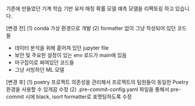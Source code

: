 기존에 만들었던 기계 학습 기반 유저 매칭 확률 모델 예측 모델을 리팩토링 하고 있습니다.

[변경 전]
(1) conda 가상 환경으로 개발
(2) formatter 없이 그냥 작성되어 있던 코드들

- 데이터 분석을 위해 흩어져 있던 jupyter file
- 보안 및 주요한 설정이 있는 env 로드가 main에 있음
- 마구잡이로 짜여있던 코드들
- 그냥 서빙하던 ML 모델



[변경 후]
(1) poetry 프로젝트 의존성을 관리해서 프로젝트의 팀원들이 동일한 Poetry 환경을 사용할 수 있게끔 수정
(2) .pre-commit-config.yaml 파일을 통해서 pre-commit 시에 black, isort formatter로 포맷팅하도록 수정
